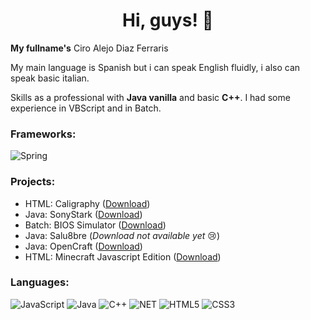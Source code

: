 <h1 align="center">Hi, guys! 👋</h1>

**My fullname's** Ciro Alejo Diaz Ferraris

My main language is Spanish but i can speak English fluidly, i also can speak basic italian.

Skills as a professional with **Java vanilla** and basic **C++**. I had some experience
in VBScript and in Batch.

### Frameworks:
![Spring](https://img.shields.io/badge/spring-black?style=for-the-badge&logo=spring)

### Projects:
- HTML: Caligraphy ([Download](https://sourceforge.net/projects/ciro2-utilities/files/Caligraphy/))
- Java: SonyStark ([Download](https://sourceforge.net/projects/ciro2-utilities/files/SonyStark/))
- Batch: BIOS Simulator ([Download](https://sourceforge.net/projects/ciro2-utilities/files/BIOS-Simulator/))
- Java: Salu8bre (*Download not available yet* 😢)
- Java: OpenCraft ([Download](https://github.com/CiroDOS/OpenCraft))
- HTML: Minecraft Javascript Edition ([Download](https://github.com/CiroDOS/Minecraft-Javascript-Edition))

### Languages:
![JavaScript](https://img.shields.io/badge/javascript-black?style=for-the-badge&logo=javascript)
![Java](https://img.shields.io/badge/java-black?style=for-the-badge&logo=openjdk)
![C++](https://img.shields.io/badge/c++-black?style=for-the-badge&logo=cplusplus)
![NET](https://img.shields.io/badge/.net-black?style=for-the-badge&logo=.net)
![HTML5](https://img.shields.io/badge/html5-black?style=for-the-badge&logo=html5)
![CSS3](https://img.shields.io/badge/css3-black?style=for-the-badge&logo=css3)
